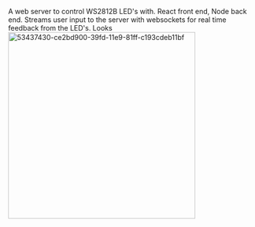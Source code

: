 A web server to control WS2812B LED's with. React front end, Node back end. Streams user input to the server with websockets for real time feedback from the LED's. Looks
<img width="380" alt="53437430-ce2bd900-39fd-11e9-81ff-c193cdeb11bf" src="https://user-images.githubusercontent.com/21192205/189822019-41c4a2fc-1492-4288-b1cc-3e16a92b9884.png">
